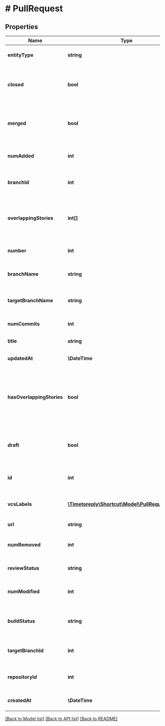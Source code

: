 # # PullRequest

## Properties

Name | Type | Description | Notes
------------ | ------------- | ------------- | -------------
**entityType** | **string** | A string description of this resource. |
**closed** | **bool** | True/False boolean indicating whether the VCS pull request has been closed. |
**merged** | **bool** | True/False boolean indicating whether the VCS pull request has been merged. |
**numAdded** | **int** | Number of lines added in the pull request, according to VCS. |
**branchId** | **int** | The ID of the branch for the particular pull request. |
**overlappingStories** | **int[]** | An array of Story ids that have Pull Requests that change at least one of the same lines this Pull Request changes. | [optional]
**number** | **int** | The pull request&#39;s unique number ID in VCS. |
**branchName** | **string** | The name of the branch for the particular pull request. |
**targetBranchName** | **string** | The name of the target branch for the particular pull request. |
**numCommits** | **int** | The number of commits on the pull request. |
**title** | **string** | The title of the pull request. |
**updatedAt** | **\DateTime** | The time/date the pull request was created. |
**hasOverlappingStories** | **bool** | Boolean indicating that the Pull Request has Stories that have Pull Requests that change at least one of the same lines this Pull Request changes. |
**draft** | **bool** | True/False boolean indicating whether the VCS pull request is in the draft state. |
**id** | **int** | The unique ID associated with the pull request in Shortcut. |
**vcsLabels** | [**\Timetoreply\Shortcut\Model\PullRequestLabel[]**](PullRequestLabel.md) | An array of PullRequestLabels attached to the PullRequest. | [optional]
**url** | **string** | The URL for the pull request. |
**numRemoved** | **int** | Number of lines removed in the pull request, according to VCS. |
**reviewStatus** | **string** | The status of the review for the pull request. | [optional]
**numModified** | **int** | Number of lines modified in the pull request, according to VCS. |
**buildStatus** | **string** | The status of the Continuous Integration workflow for the pull request. | [optional]
**targetBranchId** | **int** | The ID of the target branch for the particular pull request. |
**repositoryId** | **int** | The ID of the repository for the particular pull request. |
**createdAt** | **\DateTime** | The time/date the pull request was created. |

[[Back to Model list]](../../README.md#models) [[Back to API list]](../../README.md#endpoints) [[Back to README]](../../README.md)
